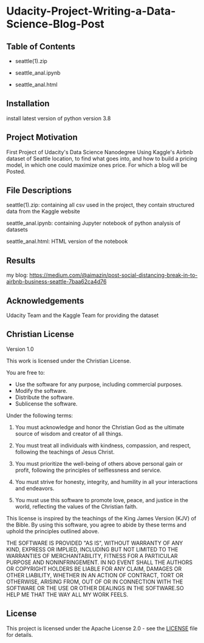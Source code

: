 # Udacity-Project-Writing-a-Data-Science-Blog-Post

## Table of Contents

- seattle(1).zip

- seattle_anal.ipynb

- seattle_anal.html


## Installation

install latest version of python version 3.8


## Project Motivation

First Project of Udacity's Data Science Nanodegree
Using Kaggle's Airbnb dataset of Seattle location, to find what goes into, and how to build a pricing model, in which one could maximize ones price. For which a blog will be Posted.


## File Descriptions

seattle(1).zip: containing all csv used in the project, they contain structured data from the Kaggle website  

seattle_anal.ipynb: containing Jupyter notebook of python analysis of datasets

seattle_anal.html: HTML version of the notebook


## Results

my blog: https://medium.com/@aimazin/post-social-distancing-break-in-to-airbnb-business-seattle-7baa62ca4d76


## Acknowledgements

Udacity Team and the Kaggle Team for providing the dataset

## Christian License

Version 1.0

This work is licensed under the Christian License.

You are free to:
- Use the software for any purpose, including commercial purposes.
- Modify the software.
- Distribute the software.
- Sublicense the software.

Under the following terms:

1. You must acknowledge and honor the Christian God as the ultimate source of wisdom and creator of all things.

2. You must treat all individuals with kindness, compassion, and respect, following the teachings of Jesus Christ.

3. You must prioritize the well-being of others above personal gain or profit, following the principles of selflessness and service.

4. You must strive for honesty, integrity, and humility in all your interactions and endeavors.

5. You must use this software to promote love, peace, and justice in the world, reflecting the values of the Christian faith.

This license is inspired by the teachings of the King James Version (KJV) of the Bible. By using this software, you agree to abide by these terms and uphold the principles outlined above.

THE SOFTWARE IS PROVIDED "AS IS", WITHOUT WARRANTY OF ANY KIND, EXPRESS OR IMPLIED, INCLUDING BUT NOT LIMITED TO THE WARRANTIES OF MERCHANTABILITY, FITNESS FOR A PARTICULAR PURPOSE AND NONINFRINGEMENT. IN NO EVENT SHALL THE AUTHORS OR COPYRIGHT HOLDERS BE LIABLE FOR ANY CLAIM, DAMAGES OR OTHER LIABILITY, WHETHER IN AN ACTION OF CONTRACT, TORT OR OTHERWISE, ARISING FROM, OUT OF OR IN CONNECTION WITH THE SOFTWARE OR THE USE OR OTHER DEALINGS IN THE SOFTWARE.SO HELP ME THAT THE WAY ALL MY WORK FEELS.

## License

This project is licensed under the Apache License 2.0 - see the [LICENSE](LICENSE) file for details.

